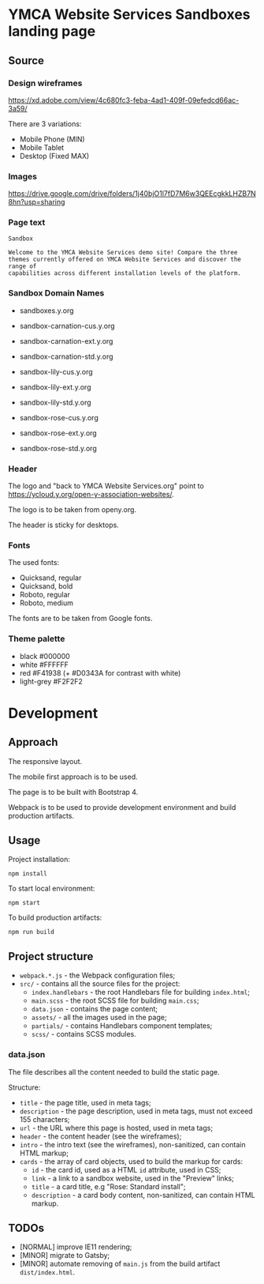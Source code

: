 # YMCA Website Services Sandboxes landing page

## Source

### Design wireframes

https://xd.adobe.com/view/4c680fc3-feba-4ad1-409f-09efedcd66ac-3a59/

There are 3 variations:
- Mobile Phone (MIN)
- Mobile Tablet
- Desktop (Fixed MAX)

### Images

https://drive.google.com/drive/folders/1j40bjO1l7fD7M6w3QEEcgkkLHZB7N8hn?usp=sharing

### Page text

```
Sandbox

Welcome to the YMCA Website Services demo site! Compare the three themes currently offered on YMCA Website Services and discover the range of
capabilities across different installation levels of the platform. 
```

### Sandbox Domain Names

- sandboxes.y.org

- sandbox-carnation-cus.y.org
- sandbox-carnation-ext.y.org
- sandbox-carnation-std.y.org

- sandbox-lily-cus.y.org
- sandbox-lily-ext.y.org
- sandbox-lily-std.y.org

- sandbox-rose-cus.y.org
- sandbox-rose-ext.y.org
- sandbox-rose-std.y.org

### Header

The logo and "back to YMCA Website Services.org" point to https://ycloud.y.org/open-y-association-websites/.

The logo is to be taken from openy.org. 

The header is sticky for desktops.

### Fonts

The used fonts:

- Quicksand, regular
- Quicksand, bold
- Roboto, regular
- Roboto, medium

The fonts are to be taken from Google fonts.

### Theme palette

- black #000000
- white #FFFFFF
- red #F41938 (+ #D0343A for contrast with white)
- light-grey #F2F2F2

# Development

## Approach

The responsive layout.

The mobile first approach is to be used.

The page is to be built with Bootstrap 4.

Webpack is to be used to provide development environment and build production artifacts.

## Usage

Project installation:

`npm install`

To start local environment:

`npm start`

To build production artifacts:

`npm run build`

## Project structure

- `webpack.*.js` - the Webpack configuration files;
- `src/` - contains all the source files for the project:
   - `index.handlebars` - the root Handlebars file for building `index.html`;
   - `main.scss` - the root SCSS file for building `main.css`;
   - `data.json` - contains the page content;
   - `assets/` - all the images used in the page;
   - `partials/` - contains Handlebars component templates;
   - `scss/` - contains SCSS modules.

### data.json

The file describes all the content needed to build the static page.

Structure:

- `title` - the page title, used in meta tags;
- `description` - the page description, used in meta tags, must not exceed 155 characters;
- `url` - the URL where this page is hosted, used in meta tags;
- `header` - the content header (see the wireframes);
- `intro` - the intro text (see the wireframes), non-sanitized, can contain HTML markup;
- `cards` - the array of card objects, used to build the markup for cards:
  - `id` - the card id, used as a HTML `id` attribute, used in CSS;
  - `link` - a link to a sandbox website, used in the "Preview" links;
  - `title` - a card title, e.g "Rose: Standard install";
  - `description` - a card body content, non-sanitized, can contain HTML markup.

## TODOs

- [NORMAL] improve IE11 rendering;
- [MINOR] migrate to Gatsby;
- [MINOR] automate removing of `main.js` from the build artifact `dist/index.html`.
